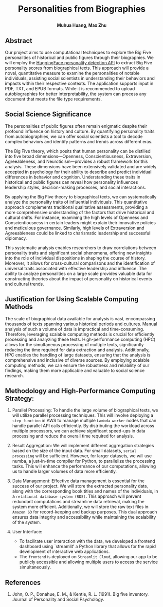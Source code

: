 # <p align="center">Personalities from Biographies</p>

**<p align="center">Muhua Huang, Max Zhu</p>**
## Abstract

Our project aims to use computational techniques to explore the Big Five personalities of historical and public figures
through
their biographies. We will employ
the [HuggingFace personality detection API](https://huggingface.co/Minej/bert-base-personality)
to extract Big Five personality scores from biographical texts. This approach will provide a novel, quantitative measure to examine the personalities of notable individuals, assisting social scientists in understanding their behaviors and impacts within their respective contexts. The application supports input in PDF, TXT, and EPUB formats. While it is recommended to upload autobiographies for better interpretability, the system can process any document that meets the file type requirements.

## Social Science Significance

The personalities of public figures often remain enigmatic despite their profound influence on history and culture. By
quantifying personality traits from autobiographies, we can offer social scientists a tool to decode complex behaviors
and identify patterns and trends across different eras.

The Big Five theory, which posits that human personality can be distilled into five broad dimensions—Openness,
Conscientiousness, Extraversion, Agreeableness, and Neuroticism—provides a robust framework for this analysis. These
dimensions have been extensively validated and are widely accepted in psychology for their ability to describe and
predict individual differences in behavior and cognition. Understanding these traits in historical and public figures
can reveal how personality influences leadership styles, decision-making processes, and social interactions.

By applying the Big Five theory to biographical texts, we can systematically analyze the personality traits of
influential individuals. This quantitative approach complements traditional qualitative assessments, providing a more
comprehensive understanding of the factors that drive historical and cultural shifts. For instance, examining the high
levels of Openness and Conscientiousness in certain leaders might explain their innovative policies and meticulous
governance. Similarly, high levels of Extraversion and Agreeableness could be linked to charismatic leadership and
successful diplomacy.

This systematic analysis enables researchers to draw correlations between personality traits and significant social
phenomena, offering new insights into the role of individual dispositions in shaping the course of history. Moreover, it
allows for cross-cultural comparisons and the identification of universal traits associated with effective leadership
and influence. The ability to analyze personalities on a large scale provides valuable data for constructing theories
about the impact of personality on historical events and cultural trends.

## Justification for Using Scalable Computing Methods

The scale of biographical data available for analysis is vast, encompassing thousands of texts spanning various
historical periods and cultures. Manual analysis of such a volume of data is impractical and time-consuming. Therefore,
leveraging scalable computing methods is crucial for efficiently processing and analyzing these texts. High-performance
computing (HPC) allows for the simultaneous processing of multiple texts, significantly reducing the time required for
data extraction and analysis. Additionally, HPC enables the handling of large datasets, ensuring that the analysis is
comprehensive and inclusive of diverse sources. By employing scalable computing methods, we can ensure the robustness
and reliability of our findings, making them more applicable and valuable to social science research.

## Methodology and High-Performance Computing Strategy:

1. Parallel Processing: To handle the large volume of biographical texts, we will utilize parallel processing
   techniques.
   This will involve deploying a `step function` in AWS to manage multiple `Lambda worker` nodes that can handle
   parallel API calls efficiently. By distributing the workload across multiple processors, we can achieve significant
   speed-ups in data processing and reduce the overall time required for analysis.

2. Result Aggregation: We will implement different aggregation strategies based on the size of the input data. For small
   datasets, `serial processing` will be sufficient. However, for larger datasets, we will use numba, a just-in-time
   compiler for Python, to parallelize the processing tasks. This will enhance the performance of our computations,
   allowing us to handle larger volumes of data more efficiently.

3. Data Management: Effective data management is essential for the success of our project. We will store the extracted
   personality data, along with the corresponding book titles and names of the individuals, in a `relational database
   system (RDS)`. This approach will prevent redundant computations and streamline data retrieval, making the system more
   efficient. Additionally, we will store the raw text files in `Amazon S3` for record-keeping and backup purposes. This
   dual approach ensures data integrity and accessibility while maintaining the scalability of the system.

4. User Interface: 
   - To facilitate user interaction with the data, we developed a frontend dashboard using `streamlit' a
      Python library that allows for the rapid development of interactive web applications.
   - The `frontend` is deployed on `Streamlit Cloud`, allowing our app to be publicly accessible and allowing multiple 
   users to access the service simultaneously.

## References
1. John, O. P., Donahue, E. M., & Kentle, R. L. (1991). Big five inventory. Journal of Personality and Social Psychology.
